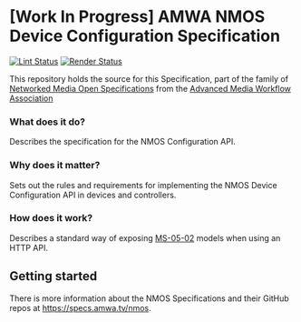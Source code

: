# \[Work In Progress\] AMWA NMOS Device Configuration Specification

[![Lint Status](https://github.com/AMWA-TV/is-device-configuration/workflows/Lint/badge.svg)](https://github.com/AMWA-TV/is-device-configuration/actions?query=workflow%3ALint)
[![Render Status](https://github.com/AMWA-TV/is-device-configuration/workflows/Render/badge.svg)](https://github.com/AMWA-TV/is-device-configuration/actions?query=workflow%3ARender)

This repository holds the source for this Specification, part of the family of [Networked Media Open Specifications](https://specs.amwa.tv/nmos) from the [Advanced Media Workflow Association](https://amwa.tv)

<!-- INTRO-START -->

### What does it do?

Describes the specification for the NMOS Configuration API.

### Why does it matter?

Sets out the rules and requirements for implementing the NMOS Device Configuration API in devices and controllers.

### How does it work?

Describes a standard way of exposing [MS-05-02](https://specs.amwa.tv/ms-05-02/) models when using an HTTP API.

<!-- INTRO-END -->

## Getting started

There is more information about the NMOS Specifications and their GitHub repos at <https://specs.amwa.tv/nmos>.
